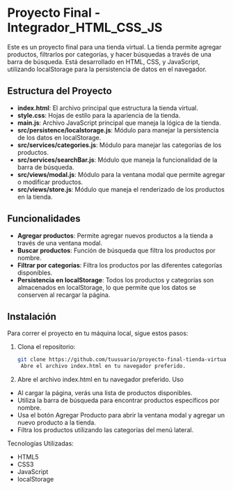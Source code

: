 # Proyecto Final - Integrador_HTML_CSS_JS 

Este es un proyecto final para una tienda virtual. La tienda permite agregar productos, filtrarlos por categorías, y hacer búsquedas a través de una barra de búsqueda. Está desarrollado en HTML, CSS, y JavaScript, utilizando localStorage para la persistencia de datos en el navegador.

## Estructura del Proyecto

- **index.html**: El archivo principal que estructura la tienda virtual.
- **style.css**: Hojas de estilo para la apariencia de la tienda.
- **main.js**: Archivo JavaScript principal que maneja la lógica de la tienda.
- **src/persistence/localstorage.js**: Módulo para manejar la persistencia de los datos en localStorage.
- **src/services/categories.js**: Módulo para manejar las categorías de los productos.
- **src/services/searchBar.js**: Módulo que maneja la funcionalidad de la barra de búsqueda.
- **src/views/modal.js**: Módulo para la ventana modal que permite agregar o modificar productos.
- **src/views/store.js**: Módulo que maneja el renderizado de los productos en la tienda.

## Funcionalidades

- **Agregar productos**: Permite agregar nuevos productos a la tienda a través de una ventana modal.
- **Buscar productos**: Función de búsqueda que filtra los productos por nombre.
- **Filtrar por categorías**: Filtra los productos por las diferentes categorías disponibles.
- **Persistencia en localStorage**: Todos los productos y categorías son almacenados en localStorage, lo que permite que los datos se conserven al recargar la página.

## Instalación

Para correr el proyecto en tu máquina local, sigue estos pasos:

1. Clona el repositorio:
   ```bash
   git clone https://github.com/tuusuario/proyecto-final-tienda-virtual.git
    Abre el archivo index.html en tu navegador preferido.
2. Abre el archivo index.html en tu navegador preferido.
Uso

- Al cargar la página, verás una lista de productos disponibles.
- Utiliza la barra de búsqueda para encontrar productos específicos por nombre.
- Usa el botón Agregar Producto para abrir la ventana modal y agregar un nuevo producto a la tienda.
- Filtra los productos utilizando las categorías del menú lateral.
  

Tecnologías Utilizadas:

- HTML5
- CSS3
- JavaScript
- localStorage
  


